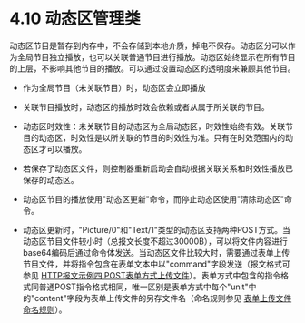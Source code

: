 # 4.10    动态区管理类

动态区节目是暂存到内存中，不会存储到本地介质，掉电不保存。动态区分可以作为全局节目独立播放，也可以关联普通节目进行播放。动态区始终显示在所有节目的上层，不影响其他节目的播放。可以通过设置动态区的透明度来兼顾其他节目。

* 作为全局节目（未关联节目）时，动态区会立即播放

* 关联节目播放时，动态区的播放时效会依赖或者从属于所关联的节目。

* 动态区时效性：未关联节目的动态区为全局动态区，时效性始终有效。关联节目的动态区，时效性是以所关联的节目的时效性为准。只有在时效范围内的动态区才可以播放。

* 若保存了动态区文件，则控制器重新启动会自动根据关联关系和时效性播放已保存的动态区。

* 动态区节目的播放使用"动态区更新"命令，而停止动态区使用"清除动态区"命令。

* 动态区更新时，"Picture/0"和"Text/1"类型的动态区支持两种POST方式。当动态区节目文件较小时（总报文长度不超过30000B），可以将文件内容进行base64编码后通过命令体发送。当动态区文件比较大时，需要通过表单上传节目文件，并将指令包含在表单文本中以"command"字段发送（报文格式可参见 [HTTP报文示例四 POST表单方式上传文件](HTTP/Example/Upload.md)）。表单方式中包含的指令格式同普通POST指令格式相同，唯一区别是表单方式中每个"unit"中的"content"字段为表单上传文件的另存文件名（命名规则参见 [表单上传文件命名规则](Appendix7.md)）。

